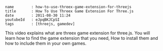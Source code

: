 ```
name        : how-to-use-threex-game-extension-for-threejs
title       : How To Use Threex Game Extension For Three.js
date        : 2011-08-30 11:24
youtubeId   : eJpqBKJCpSI
tags        : [threejs, gamedev]
```

This video explains what are threex game extension for three.js.
You will learn how to find the game extension that you need,
How to install them and how to include them in your own games.